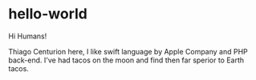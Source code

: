 # hello-world
Hi Humans!

Thiago Centurion here, I like swift language by Apple Company and PHP back-end.
I've had tacos on the moon and find then far sperior to Earth tacos.
